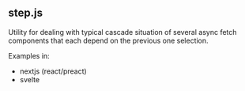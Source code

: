 
## step.js 

Utility for dealing with typical cascade situation
of several async fetch components that each depend on the previous one selection.

Examples in:
- nextjs (react/preact)
- svelte

